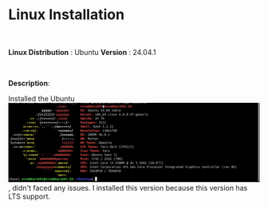 # Linux Installation

<br>

**Linux Distribution** : Ubuntu
**Version** : 24.04.1

<br>

**Description**:

Installed the Ubuntu ![Ubuntu](image.png) , didn't faced any issues.
I installed this version because this version has LTS support.
